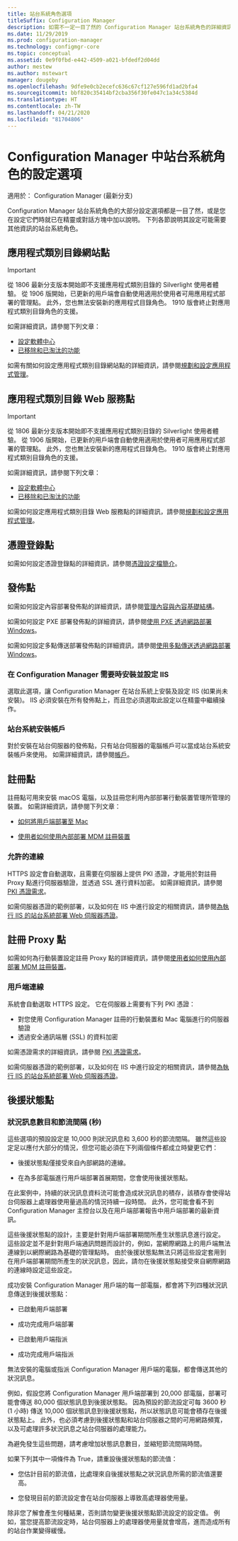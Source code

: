 ```yaml
---
title: 站台系統角色選項
titleSuffix: Configuration Manager
description: 如需不一定一目了然的 Configuration Manager 站台系統角色的詳細資訊，請參閱這篇文章。
ms.date: 11/29/2019
ms.prod: configuration-manager
ms.technology: configmgr-core
ms.topic: conceptual
ms.assetid: 0e9f0fbd-e442-4509-a021-bfdedf2d04dd
author: mestew
ms.author: mstewart
manager: dougeby
ms.openlocfilehash: 9dfe9e0cb2ecefc636c67cf127e596fd1ad2bfa4
ms.sourcegitcommit: bbf820c35414bf2cba356f30fe047c1a34c5384d
ms.translationtype: HT
ms.contentlocale: zh-TW
ms.lasthandoff: 04/21/2020
ms.locfileid: "81704806"
---
```

# <a name="configuration-options-for-site-system-roles-in-configuration-manager"></a>Configuration Manager 中站台系統角色的設定選項

適用於：  Configuration Manager (最新分支)

Configuration Manager 站台系統角色的大部分設定選項都是一目了然，或是您在設定它們時就已在精靈或對話方塊中加以說明。 下列各節說明其設定可能需要其他資訊的站台系統角色。  


## <a name="application-catalog-website-point"></a><a name="BKMK_ApplicationCatalog_Website"></a> 應用程式類別目錄網站點  

> [!Important]
> 從 1806 最新分支版本開始即不支援應用程式類別目錄的 Silverlight 使用者體驗。 從 1906 版開始，已更新的用戶端會自動使用適用於使用者可用應用程式部署的管理點。 此外，您也無法安裝新的應用程式目錄角色。 1910 版會終止對應用程式類別目錄角色的支援。  
>
> 如需詳細資訊，請參閱下列文章：
>
> - [設定軟體中心](../../../../apps/plan-design/plan-for-software-center.md#bkmk_userex)
> - [已移除和已淘汰的功能](../../../plan-design/changes/deprecated/removed-and-deprecated-cmfeatures.md)  

如需有關如何設定應用程式類別目錄網站點的詳細資訊，請參閱[規劃和設定應用程式管理](../../../../apps/plan-design/plan-for-and-configure-application-management.md)。  


## <a name="application-catalog-web-service-point"></a><a name="BKMK_ApplicationCatalog_WebService"></a> 應用程式類別目錄 Web 服務點  

> [!Important]
> 從 1806 最新分支版本開始即不支援應用程式類別目錄的 Silverlight 使用者體驗。 從 1906 版開始，已更新的用戶端會自動使用適用於使用者可用應用程式部署的管理點。 此外，您也無法安裝新的應用程式目錄角色。 1910 版會終止對應用程式類別目錄角色的支援。  
>
> 如需詳細資訊，請參閱下列文章：
>
> - [設定軟體中心](../../../../apps/plan-design/plan-for-software-center.md#bkmk_userex)
> - [已移除和已淘汰的功能](../../../plan-design/changes/deprecated/removed-and-deprecated-cmfeatures.md)  

如需如何設定應用程式類別目錄 Web 服務點的詳細資訊，請參閱[規劃和設定應用程式管理](../../../../apps/plan-design/plan-for-and-configure-application-management.md)。  


## <a name="certificate-registration-point"></a><a name="BKMK_CertificateRegistrationPoint"></a> 憑證登錄點  

如需如何設定憑證登錄點的詳細資訊，請參閱[憑證設定檔簡介](../../../../protect/deploy-use/introduction-to-certificate-profiles.md)。  


## <a name="distribution-point"></a><a name="BKMK_Distribution_Point"></a> 發佈點  

如需如何設定內容部署發佈點的詳細資訊，請參閱[管理內容與內容基礎結構](manage-content-and-content-infrastructure.md)。  

如需如何設定 PXE 部署發佈點的詳細資訊，請參閱[使用 PXE 透過網路部署 Windows](../../../../osd/deploy-use/use-pxe-to-deploy-windows-over-the-network.md)。  

如需如何設定多點傳送部署發佈點的詳細資訊，請參閱[使用多點傳送透過網路部署 Windows](../../../../osd/deploy-use/use-multicast-to-deploy-windows-over-the-network.md)。  

### <a name="install-and-configure-iis-if-required-by-configuration-manager"></a>在 Configuration Manager 需要時安裝並設定 IIS

選取此選項，讓 Configuration Manager 在站台系統上安裝及設定 IIS (如果尚未安裝)。 IIS 必須安裝在所有發佈點上，而且您必須選取此設定以在精靈中繼續操作。  

### <a name="site-system-installation-account"></a>站台系統安裝帳戶

對於安裝在站台伺服器的發佈點，只有站台伺服器的電腦帳戶可以當成站台系統安裝帳戶來使用。 如需詳細資訊，請參閱[帳戶](../../../plan-design/hierarchy/accounts.md#site-system-installation-account)。  


## <a name="enrollment-point"></a><a name="BKMK_Enrollment_Point"></a> 註冊點  

註冊點可用來安裝 macOS 電腦，以及註冊您利用內部部署行動裝置管理所管理的裝置。 如需詳細資訊，請參閱下列文章：  

- [如何將用戶端部署至 Mac](../../../clients/deploy/deploy-clients-to-macs.md)  

- [使用者如何使用內部部署 MDM 註冊裝置](../../../../mdm/deploy-use/user-enroll-devices-on-premises-mdm.md)  

### <a name="allowed-connections"></a>允許的連線

HTTPS 設定會自動選取，且需要在伺服器上提供 PKI 憑證，才能用於對註冊 Proxy 點進行伺服器驗證，並透過 SSL 進行資料加密。 如需詳細資訊，請參閱 [PKI 憑證需求](../../../plan-design/network/pki-certificate-requirements.md)。  

如需伺服器憑證的範例部署，以及如何在 IIS 中進行設定的相關資訊，請參閱[為執行 IIS 的站台系統部署 Web 伺服器憑證](../../../plan-design/network/example-deployment-of-pki-certificates.md#BKMK_webserver2008_cm2012)。  


## <a name="enrollment-proxy-point"></a><a name="BKMK_Enrollment_Proxy_Point"></a> 註冊 Proxy 點  

如需如何為行動裝置設定註冊 Proxy 點的詳細資訊，請參閱[使用者如何使用內部部署 MDM 註冊裝置](../../../../mdm/deploy-use/user-enroll-devices-on-premises-mdm.md)。  

### <a name="client-connections"></a>用戶端連線

系統會自動選取 HTTPS 設定。 它在伺服器上需要有下列 PKI 憑證：

- 對您使用 Configuration Manager 註冊的行動裝置和 Mac 電腦進行的伺服器驗證
- 透過安全通訊端層 (SSL) 的資料加密

如需憑證需求的詳細資訊，請參閱 [PKI 憑證需求](../../../plan-design/network/pki-certificate-requirements.md)。  

如需伺服器憑證的範例部署，以及如何在 IIS 中進行設定的相關資訊，請參閱[為執行 IIS 的站台系統部署 Web 伺服器憑證](../../../plan-design/network/example-deployment-of-pki-certificates.md#BKMK_webserver2008_cm2012)。  


## <a name="fallback-status-point"></a><a name="BKMK_Fallback_Status_Point"></a> 後援狀態點  

### <a name="number-of-state-messages-and-throttle-interval-in-seconds"></a>狀況訊息數目和節流間隔 (秒)

這些選項的預設設定是 10,000 則狀況訊息和 3,600 秒的節流間隔。 雖然這些設定足以應付大部分的情況，但您可能必須在下列兩個條件都成立時變更它們：  

- 後援狀態點僅接受來自內部網路的連線。  

- 在為多部電腦進行用戶端部署首展期間，您會使用後援狀態點。  

在此案例中，持續的狀況訊息資料流可能會造成狀況訊息的積存，該積存會使得站台伺服器上處理器使用量過高的情況持續一段時間。 此外，您可能會看不到 Configuration Manager 主控台以及在用戶端部署報告中用戶端部署的最新資訊。  

這些後援狀態點的設計，主要是針對用戶端部署期間所產生狀態訊息進行設定。 這些設定並不是針對用戶端通訊問題而設計的，例如，當網際網路上的用戶端無法連線到以網際網路為基礎的管理點時。 由於後援狀態點無法只將這些設定套用到在用戶端部署期間所產生的狀況訊息，因此，請勿在後援狀態點接受來自網際網路的連線時設定這些設定。  

成功安裝 Configuration Manager 用戶端的每一部電腦，都會將下列四種狀況訊息傳送到後援狀態點：  

- 已啟動用戶端部署  

- 成功完成用戶端部署  

- 已啟動用戶端指派  

- 成功完成用戶端指派  

無法安裝的電腦或指派 Configuration Manager 用戶端的電腦，都會傳送其他的狀況訊息。  

例如，假設您將 Configuration Manager 用戶端部署到 20,000 部電腦，部署可能會傳送 80,000 個狀態訊息到後援狀態點。 因為預設的節流設定可每 3600 秒 (1 小時) 傳送 10,000 個狀態訊息到後援狀態點，所以狀態訊息可能會積存在後援狀態點上。 此外，也必須考慮到後援狀態點和站台伺服器之間的可用網路頻寬，以及可處理許多狀況訊息之站台伺服器的處理能力。  

為避免發生這些問題，請考慮增加狀態訊息數目，並縮短節流間隔時間。  

如果下列其中一項條件為 True，請重設後援狀態點的節流值：  

- 您估計目前的節流值，比處理來自後援狀態點之狀況訊息所需的節流值還要高。  

- 您發現目前的節流設定會在站台伺服器上導致高處理器使用量。  

除非您了解會產生何種結果，否則請勿變更後援狀態點節流設定的設定值。 例如，當您提高節流設定時，站台伺服器上的處理器使用量就會增高，進而造成所有的站台作業變得緩慢。  

